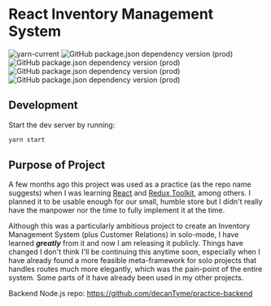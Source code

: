 # React Inventory Management System

![yarn-current](https://img.shields.io/badge/Yarn-v1-blue)
![GitHub package.json dependency version (prod)](https://img.shields.io/github/package-json/dependency-version/decanTyme/practice-spa/react)
![GitHub package.json dependency version (prod)](https://img.shields.io/github/package-json/dependency-version/decanTyme/practice-spa/@reduxjs/toolkit)
![GitHub package.json dependency version (prod)](https://img.shields.io/github/package-json/dependency-version/decanTyme/practice-spa/bootstrap)
![GitHub package.json dependency version (prod)](https://img.shields.io/github/package-json/dependency-version/decanTyme/practice-spa/axios)

## Development

Start the dev server by running:

```sh
yarn start
```

## Purpose of Project

A few months ago this project was used as a practice (as the repo name suggests) when I was learning [React](https://reactjs.org/) and [Redux Toolkit](https://redux-toolkit.js.org/), among others. I planned it to be usable enough for our small, humble store but I didn't really have the manpower nor the time to fully implement it at the time. 

Although this was a particularly ambitious project to create an Inventory Management System (plus Customer Relations) in solo-mode, I have learned _**greatly**_ from it and now I am releasing it publicly. Things have changed I don't think I'll be continuing this anytime soon, especially when I have already found a more feasible meta-framework for solo projects that handles routes much more elegantly, which was the pain-point of the entire system. Some parts of it have already been used in my other projects.

Backend Node.js repo: https://github.com/decanTyme/practice-backend

